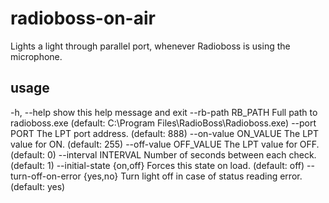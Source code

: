 # radioboss-on-air
 Lights a light through parallel port, whenever Radioboss is using the microphone.

## usage

  -h, --help            show this help message and exit
  --rb-path RB_PATH     Full path to radioboss.exe (default: C:\Program Files\RadioBoss\Radioboss.exe)
  --port PORT           The LPT port address. (default: 888)
  --on-value ON_VALUE   The LPT value for ON. (default: 255)
  --off-value OFF_VALUE
                        The LPT value for OFF. (default: 0)
  --interval INTERVAL   Number of seconds between each check. (default: 1)
  --initial-state {on,off}
                        Forces this state on load. (default: off)
  --turn-off-on-error {yes,no}
                        Turn light off in case of status reading error. (default: yes)
